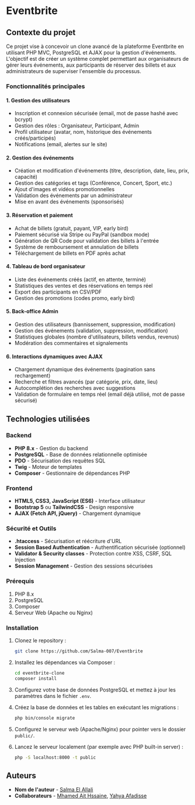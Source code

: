 # Eventbrite

## Contexte du projet

Ce projet vise à concevoir un clone avancé de la plateforme Eventbrite en utilisant PHP MVC, PostgreSQL et AJAX pour la gestion d'événements. L'objectif est de créer un système complet permettant aux organisateurs de gérer leurs événements, aux participants de réserver des billets et aux administrateurs de superviser l'ensemble du processus.

### Fonctionnalités principales

#### 1. Gestion des utilisateurs
- Inscription et connexion sécurisée (email, mot de passe hashé avec bcrypt)
- Gestion des rôles : Organisateur, Participant, Admin
- Profil utilisateur (avatar, nom, historique des événements créés/participés)
- Notifications (email, alertes sur le site)

#### 2. Gestion des événements
- Création et modification d'événements (titre, description, date, lieu, prix, capacité)
- Gestion des catégories et tags (Conférence, Concert, Sport, etc.)
- Ajout d'images et vidéos promotionnelles
- Validation des événements par un administrateur
- Mise en avant des événements (sponsorisés)

#### 3. Réservation et paiement
- Achat de billets (gratuit, payant, VIP, early bird)
- Paiement sécurisé via Stripe ou PayPal (sandbox mode)
- Génération de QR Code pour validation des billets à l'entrée
- Système de remboursement et annulation de billets
- Téléchargement de billets en PDF après achat

#### 4. Tableau de bord organisateur
- Liste des événements créés (actif, en attente, terminé)
- Statistiques des ventes et des réservations en temps réel
- Export des participants en CSV/PDF
- Gestion des promotions (codes promo, early bird)

#### 5. Back-office Admin
- Gestion des utilisateurs (bannissement, suppression, modification)
- Gestion des événements (validation, suppression, modification)
- Statistiques globales (nombre d'utilisateurs, billets vendus, revenus)
- Modération des commentaires et signalements

#### 6. Interactions dynamiques avec AJAX
- Chargement dynamique des événements (pagination sans rechargement)
- Recherche et filtres avancés (par catégorie, prix, date, lieu)
- Autocomplétion des recherches avec suggestions
- Validation de formulaire en temps réel (email déjà utilisé, mot de passe sécurisé)

## Technologies utilisées

### Backend
- **PHP 8.x** - Gestion du backend
- **PostgreSQL** - Base de données relationnelle optimisée
- **PDO** - Sécurisation des requêtes SQL
- **Twig** - Moteur de templates
- **Composer** - Gestionnaire de dépendances PHP

### Frontend
- **HTML5, CSS3, JavaScript (ES6)** - Interface utilisateur
- **Bootstrap 5** ou **TailwindCSS** - Design responsive
- **AJAX (Fetch API, jQuery)** - Chargement dynamique

### Sécurité et Outils
- **.htaccess** - Sécurisation et réécriture d'URL
- **Session Based Authentication** - Authentification sécurisée (optionnel)
- **Validator & Security classes** - Protection contre XSS, CSRF, SQL Injection
- **Session Management** - Gestion des sessions sécurisées

### Prérequis
1. PHP 8.x
2. PostgreSQL
3. Composer
4. Serveur Web (Apache ou Nginx)
   
### Installation
1. Clonez le repository :
    ```bash
    git clone https://github.com/Salma-007/Eventbrite
    ```

2. Installez les dépendances via Composer :
    ```bash
    cd eventbrite-clone
    composer install
    ```

3. Configurez votre base de données PostgreSQL et mettez à jour les paramètres dans le fichier `.env`.

4. Créez la base de données et les tables en exécutant les migrations :
    ```bash
    php bin/console migrate
    ```

5. Configurez le serveur web (Apache/Nginx) pour pointer vers le dossier `public/`.

6. Lancez le serveur localement (par exemple avec PHP built-in server) :
    ```bash
    php -S localhost:8000 -t public
    ```

## Auteurs

- **Nom de l'auteur** - [Salma El Allali](https://github.com/Salma-007)
- **Collaborateurs** - [Mhamed Ait Hssaine](https://github.com/mhamedaithssaine), [Yahya Afadisse](https://github.com/YahyaAf)

